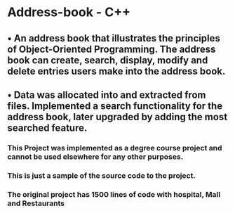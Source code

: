 # Address-book - C++

##  • An address book that illustrates the principles of Object-Oriented Programming. The address book can create, search, display, modify and delete entries users make into the address book.   

##  • Data was allocated into and extracted from files. Implemented a search functionality for the address book, later upgraded by adding the most searched feature.

### This Project was implemented as a degree course project and cannot be used elsewhere for any other purposes.
### This is just a sample of the source code to the project.
### The original project has 1500 lines of code with hospital, Mall and Restaurants
